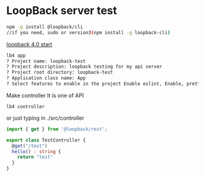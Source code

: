 # LoopBack server test

```bash
npm -g install @loopback/cli
//if you need, sudo or version3(npm install -g loopback-cli)
```

[loopback 4.0 start](https://loopback.io/doc/en/lb4/Getting-started.html)

```bash
lb4 app
? Project name: loopback-test
? Project description: loopback testing for my api server
? Project root directory: loopback-test
? Application class name: App
? Select features to enable in the project Enable eslint, Enable, prettier, Enable mocha, Enable loopbackBuild, Enable vscode, Enable docker, Enable repositories, Enable services
```

Make controller
It is one of API
```
lb4 controller
```

or just typing in ./src/controller
```typescript
import { get } from '@loopback/rest';

export class TestController {
  @get("/test")
  hello() : string {
    return "test"
  }
}
```